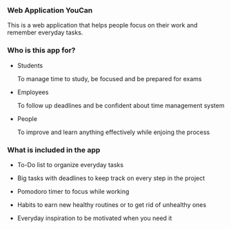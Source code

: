 ### Web Application YouCan
This is a web application that helps people focus on their work and remember everyday tasks. 

### Who is this app for?

- Students <p> To manage time to study, be focused and be prepared for exams </p>
- Employees <p> To follow up deadlines and be confident about time management system </p>
- People <p> To improve and learn anything effectively while enjoing the process </p>

### What is included in the app
- To-Do list to organize everyday tasks

- Big tasks with deadlines to keep track on every step in the project

- Pomodoro timer to focus while working

- Habits to earn new healthy routines or to get rid of unhealthy ones

- Everyday inspiration to be motivated when you need it


